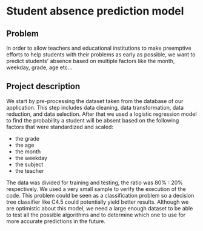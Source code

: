 # Student absence prediction model

## Problem

In order to allow teachers and educational institutions to make preemptive efforts to help students with their problems as early as possible, we want to predict students' absence based on multiple factors like the month, weekday, grade, age etc...

## Project description

We start by pre-processing the dataset taken from the database of our application. This step includes  data cleaning, data transformation, data reduction, and data selection.
After that we used a logistic regression model to find the probability a student will be absent based on the following factors that were standardized and scaled:

- the grade
- the age
- the month
- the weekday
- the subject
- the teacher

The data was divided for training and testing, the ratio was 80% : 20% respectively.
We used a very small sample to verify the execution of the code.
This problem could be seen as a classification problem so a decision tree classifier like C4.5 could potentially yield better results. Although we are optimistic about this model, we need a large enough dataset to be able to test all the possible algorithms and to determine which one to use for more accurate predictions in the future.
